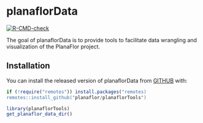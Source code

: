 
<!-- README.md is generated from README.Rmd. Please edit that file -->

# planaflorData

<!-- badges: start -->

[![R-CMD-check](https://github.com/planaflor/planaflorTools/workflows/R-CMD-check/badge.svg)](https://github.com/planaflor/planaflorTools/actions)
<!-- badges: end -->

The goal of planaflorData is to provide tools to facilitate data
wrangling and visualization of the PlanaFlor project.

## Installation

You can install the released version of planaflorData from
[GITHUB](https://github.com/planaflor/planaflorTools) with:

``` r
if (!require("remotes")) install.packages("remotes)
remotes::install_github("planaflor/planaflorTools")
```

``` r
library(planaflorTools)
get_planaflor_data_dir()
```
